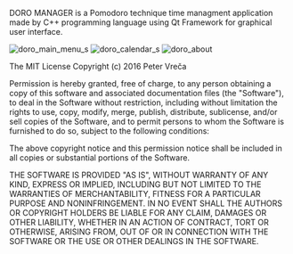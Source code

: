 DORO MANAGER is a Pomodoro technique time managment application made by C++ programming language using Qt Framework for graphical user interface.

![doro_main_menu_s](https://cloud.githubusercontent.com/assets/16490239/26691029/eee60202-46fb-11e7-9718-590a09431a81.png)
![doro_calendar_s](https://cloud.githubusercontent.com/assets/16490239/26691034/f16cf0d0-46fb-11e7-8fa7-325294deb554.png)
![doro_about](https://cloud.githubusercontent.com/assets/16490239/26691421/52353a70-46fd-11e7-8717-69da3f58de83.png)

The MIT License
Copyright (c) 2016 Peter Vreča

Permission is hereby granted, free of charge, to any person obtaining a copy of this software and associated documentation files (the "Software"), to deal in the Software without restriction, including without limitation the rights to use, copy, modify, merge, publish, distribute, sublicense, and/or sell copies of the Software, and to permit persons to whom the Software is furnished to do so, subject to the following conditions:

The above copyright notice and this permission notice shall be included in all copies or substantial portions of the Software.

THE SOFTWARE IS PROVIDED "AS IS", WITHOUT WARRANTY OF ANY KIND, EXPRESS OR IMPLIED, INCLUDING BUT NOT LIMITED TO THE WARRANTIES OF MERCHANTABILITY, FITNESS FOR A PARTICULAR PURPOSE AND NONINFRINGEMENT. IN NO EVENT SHALL THE AUTHORS OR COPYRIGHT HOLDERS BE LIABLE FOR ANY CLAIM, DAMAGES OR OTHER LIABILITY, WHETHER IN AN ACTION OF CONTRACT, TORT OR OTHERWISE, ARISING FROM, OUT OF OR IN CONNECTION WITH THE SOFTWARE OR THE USE OR OTHER DEALINGS IN THE SOFTWARE.
